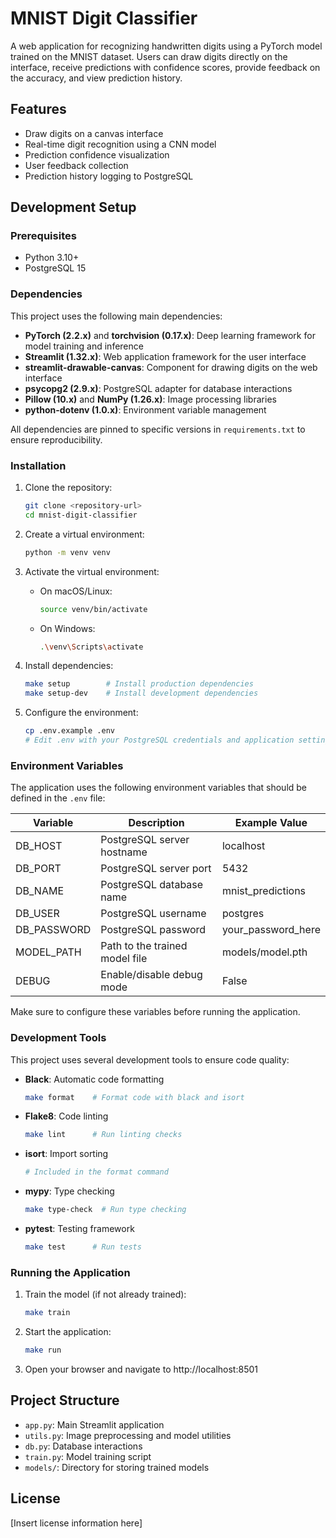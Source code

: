 # MNIST Digit Classifier

A web application for recognizing handwritten digits using a PyTorch model trained on the MNIST dataset. Users can draw digits directly on the interface, receive predictions with confidence scores, provide feedback on the accuracy, and view prediction history.

## Features

- Draw digits on a canvas interface
- Real-time digit recognition using a CNN model
- Prediction confidence visualization
- User feedback collection
- Prediction history logging to PostgreSQL

## Development Setup

### Prerequisites

- Python 3.10+
- PostgreSQL 15

### Dependencies

This project uses the following main dependencies:
- **PyTorch (2.2.x)** and **torchvision (0.17.x)**: Deep learning framework for model training and inference
- **Streamlit (1.32.x)**: Web application framework for the user interface
- **streamlit-drawable-canvas**: Component for drawing digits on the web interface
- **psycopg2 (2.9.x)**: PostgreSQL adapter for database interactions
- **Pillow (10.x)** and **NumPy (1.26.x)**: Image processing libraries
- **python-dotenv (1.0.x)**: Environment variable management

All dependencies are pinned to specific versions in `requirements.txt` to ensure reproducibility.

### Installation

1. Clone the repository:
   ```bash
   git clone <repository-url>
   cd mnist-digit-classifier
   ```

2. Create a virtual environment:
   ```bash
   python -m venv venv
   ```

3. Activate the virtual environment:
   - On macOS/Linux:
     ```bash
     source venv/bin/activate
     ```
   - On Windows:
     ```bash
     .\venv\Scripts\activate
     ```

4. Install dependencies:
   ```bash
   make setup        # Install production dependencies
   make setup-dev    # Install development dependencies
   ```

5. Configure the environment:
   ```bash
   cp .env.example .env
   # Edit .env with your PostgreSQL credentials and application settings
   ```

### Environment Variables

The application uses the following environment variables that should be defined in the `.env` file:

| Variable      | Description                      | Example Value            |
|---------------|----------------------------------|--------------------------|
| DB_HOST       | PostgreSQL server hostname       | localhost                |
| DB_PORT       | PostgreSQL server port           | 5432                     |
| DB_NAME       | PostgreSQL database name         | mnist_predictions        |
| DB_USER       | PostgreSQL username              | postgres                 |
| DB_PASSWORD   | PostgreSQL password              | your_password_here       |
| MODEL_PATH    | Path to the trained model file   | models/model.pth         |
| DEBUG         | Enable/disable debug mode        | False                    |

Make sure to configure these variables before running the application.

### Development Tools

This project uses several development tools to ensure code quality:

- **Black**: Automatic code formatting 
  ```bash
  make format    # Format code with black and isort
  ```

- **Flake8**: Code linting
  ```bash
  make lint      # Run linting checks 
  ```

- **isort**: Import sorting
  ```bash
  # Included in the format command
  ```

- **mypy**: Type checking 
  ```bash
  make type-check  # Run type checking
  ```

- **pytest**: Testing framework
  ```bash
  make test      # Run tests
  ```

### Running the Application

1. Train the model (if not already trained):
   ```bash
   make train
   ```

2. Start the application:
   ```bash
   make run
   ```

3. Open your browser and navigate to http://localhost:8501

## Project Structure

- `app.py`: Main Streamlit application
- `utils.py`: Image preprocessing and model utilities
- `db.py`: Database interactions
- `train.py`: Model training script
- `models/`: Directory for storing trained models

## License

[Insert license information here]